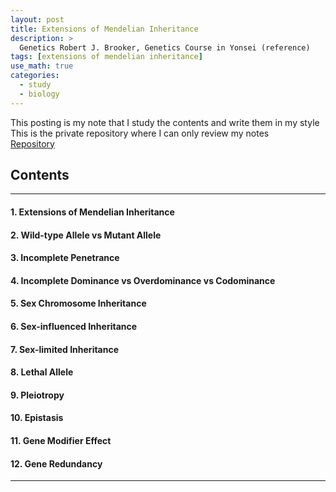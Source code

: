 ```yaml
---
layout: post
title: Extensions of Mendelian Inheritance
description: >
  Genetics Robert J. Brooker, Genetics Course in Yonsei (reference)
tags: [extensions of mendelian inheritance]
use_math: true
categories:
  - study
  - biology
---
```

This posting is my note that I study the contents and write them in my style <br>
This is the private repository where I can only review my notes<br>
[Repository](https://github.com/hyun-jin891/hidden-post-hyunjin891-github-blog/blob/master/_posts/study/biology/2024-06-10-Extensions-of-Mendelian-Inheritance.md)

## Contents
------
#### 1. Extensions of Mendelian Inheritance
#### 2. Wild-type Allele vs Mutant Allele
#### 3. Incomplete Penetrance
#### 4. Incomplete Dominance vs Overdominance vs Codominance
#### 5. Sex Chromosome Inheritance
#### 6. Sex-influenced Inheritance
#### 7. Sex-limited Inheritance
#### 8. Lethal Allele
#### 9. Pleiotropy
#### 10. Epistasis
#### 11. Gene Modifier Effect
#### 12. Gene Redundancy
-----

